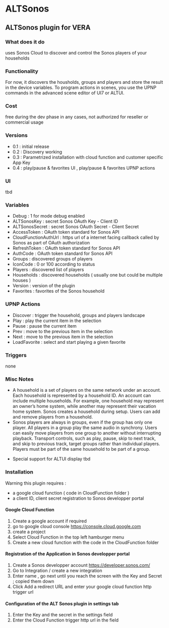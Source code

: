 # ALTSonos
## ALTSonos plugin for VERA

### What does it do
uses Sonos Cloud to discover and control the Sonos players of your households

### Functionality
For now, it discovers the housholds, groups and players and store the result in the device variables.
To program actions in scenes, you use the UPNP commands in the advanced scene editor of UI7 or ALTUI.

### Cost
free during the dev phase
in any cases, not authorized for reseller or commercial usage

### Versions
- 0.1 : initial release
- 0.2 : Discovery working
- 0.3 : Parametrized installation with cloud function and customer specific App Key
- 0.4 : play/pause & favorites UI , play/pause & favorites UPNP actions

### UI
tbd

### Variables
- Debug : 1 for mode debug enabled
- ALTSonosKey : secret Sonos OAuth Key - Client ID
- ALTSonosSecret : secret Sonos OAuth Secret - Client Secret
- AccessToken : OAuth token standard for Sonos API
- CloudFunctionAuthUrl : https url of a internet facing callback called by Sonos as part of OAuth authorization
- RefreshToken : OAuth token standard for Sonos API
- AuthCode : OAuth token standard for Sonos API
- Groups : discovered groups of players
- IconCode : 0 or 100 according to status
- Players : discovered list of players
- Households : discovered households ( usually one but could be multiple houses )
- Version : version of the plugin
- Favorites : favorites of the Sonos household

### UPNP Actions
- Discover : trigger the household, groups and players landscape
- Play : play the current item in the selection
- Pause : pause the current item
- Prev : move to the previous item in the selection
- Next : move to the previous item in the selection
- LoadFavorite : select and start playing a given favorite

### Triggers
none

### Misc Notes
- A household is a set of players on the same network under an account. Each household is represented by a household ID. An account can include multiple households. For example, one household may represent an owner’s home system, while another may represent their vacation home system. Sonos creates a household during setup. Users can add and remove players from a household.
- Sonos players are always in groups, even if the group has only one player. All players in a group play the same audio in synchrony. Users can easily move players from one group to another without interrupting playback. Transport controls, such as play, pause, skip to next track, and skip to previous track, target groups rather than individual players. Players must be part of the same household to be part of a group.

* Special support for ALTUI display
tbd

### Installation
Warning this plugin requires :
- a google cloud function ( code in CloudFunction folder ) 
- a client ID, client secret registration to Sonos developper portal

#### Google Cloud Function
1. Create a google account if required
2. go to google cloud console https://console.cloud.google.com
3. create a project
4. Select Cloud Function in the top left hamburger menu
5. Create a new cloud function with the code in the CloudFunction folder

#### Registration of the Application in Sonos developper portal
1. Create a Sonos developper account https://developer.sonos.com/
2. Go to Integration / create a new integration
3. Enter name , go next until you reach the screen with the Key and Secret ; copied them down
4. Click Add a redirect URL and enter your google cloud function http trigger url

#### Configuration of the ALT Sonos plugin in settings tab
1. Enter the Key and the secret in the settings field
2. Enter the Cloud Function trigger http url in the field


